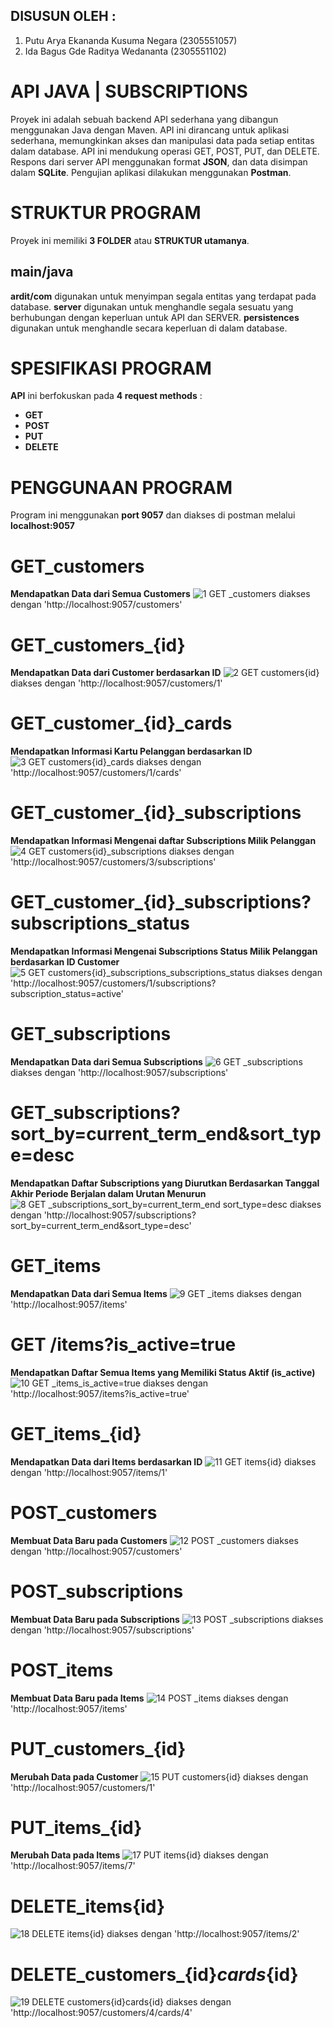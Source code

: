 ## DISUSUN OLEH : 
1. Putu Arya Ekananda Kusuma Negara (2305551057)
2. Ida Bagus Gde Raditya Wedananta (2305551102)
# API JAVA | SUBSCRIPTIONS
Proyek ini adalah sebuah backend API sederhana yang dibangun menggunakan Java dengan Maven. API ini dirancang untuk aplikasi sederhana, memungkinkan akses dan manipulasi data pada setiap entitas dalam database. API ini mendukung operasi GET, POST, PUT, dan DELETE. Respons dari server API menggunakan format **JSON**, dan data disimpan dalam **SQLite**. Pengujian aplikasi dilakukan menggunakan **Postman**.

# STRUKTUR PROGRAM
Proyek ini memiliki **3 FOLDER** atau **STRUKTUR utamanya**.
## main/java
**ardit/com**
digunakan untuk menyimpan segala entitas yang terdapat pada database.
**server**
digunakan untuk menghandle segala sesuatu yang berhubungan dengan keperluan untuk API dan SERVER.
**persistences**
digunakan untuk menghandle secara keperluan di dalam database.

# SPESIFIKASI PROGRAM
**API** ini berfokuskan pada **4 request methods** : 
- **GET**
- **POST**
- **PUT**
- **DELETE**

# PENGGUNAAN PROGRAM
Program ini menggunakan **port 9057** dan diakses di postman melalui **localhost:9057**

# GET_customers
**Mendapatkan Data dari Semua Customers**
![1 GET _customers](https://github.com/gusaditt/Tugas-1-PBO/assets/147296239/92415005-a298-478e-8a15-bf350097096a)
diakses dengan 'http://localhost:9057/customers'

# GET_customers_{id}
**Mendapatkan Data dari Customer berdasarkan ID**
![2 GET _customers_{id}](https://github.com/gusaditt/Tugas-1-PBO/assets/147296239/731aa2ec-9d42-4803-b909-4b121f3c5b48)
diakses dengan 'http://localhost:9057/customers/1'

# GET_customer_{id}_cards
**Mendapatkan Informasi Kartu Pelanggan berdasarkan ID**
![3  GET _customers_{id}_cards](https://github.com/gusaditt/Tugas-1-PBO/assets/147296239/c0ba6897-c963-4f7b-9eba-a06b821a5c70)
diakses dengan 'http://localhost:9057/customers/1/cards'

# GET_customer_{id}_subscriptions
**Mendapatkan Informasi Mengenai daftar Subscriptions Milik Pelanggan**
![4 GET _customers_{id}_subscriptions](https://github.com/gusaditt/Tugas-1-PBO/assets/147296239/eb098ba4-2170-434f-9f09-0d85e13aceed)
diakses dengan 'http://localhost:9057/customers/3/subscriptions'

# GET_customer_{id}_subscriptions?subscriptions_status
**Mendapatkan Informasi Mengenai Subscriptions Status Milik Pelanggan berdasarkan ID Customer**
![5 GET _customers_{id}_subscriptions_subscriptions_status](https://github.com/gusaditt/Tugas-1-PBO/assets/147296239/b2f71f1b-bea2-4cf8-9c89-1f0a2d736a80)
diakses dengan 'http://localhost:9057/customers/1/subscriptions?subscription_status=active'

# GET_subscriptions
**Mendapatkan Data dari Semua Subscriptions**
![6 GET _subscriptions ](https://github.com/gusaditt/Tugas-1-PBO/assets/147296239/e2962f1d-3f43-48f5-b455-5488ac60297b)
diakses dengan 'http://localhost:9057/subscriptions'

# GET_subscriptions?sort_by=current_term_end&sort_type=desc
**Mendapatkan Daftar Subscriptions yang Diurutkan Berdasarkan Tanggal Akhir Periode Berjalan dalam Urutan Menurun**
![8 GET _subscriptions_sort_by=current_term_end sort_type=desc](https://github.com/gusaditt/Tugas-1-PBO/assets/147296239/1ee7d7ce-4f78-4228-a2a9-fa1127598e66)
diakses dengan 'http://localhost:9057/subscriptions?sort_by=current_term_end&sort_type=desc'

# GET_items
**Mendapatkan Data dari Semua Items**
![9 GET _items](https://github.com/gusaditt/Tugas-1-PBO/assets/147296239/ca4b2605-4d50-458d-8766-8cb8146b55a5)
diakses dengan 'http://localhost:9057/items'

# GET /items?is_active=true
**Mendapatkan Daftar Semua Items yang Memiliki Status Aktif (is_active)**
![10 GET _items_is_active=true ](https://github.com/gusaditt/Tugas-1-PBO/assets/147296239/2bd63fa9-4379-4156-9e7d-4ca8ffe8aaa7)
diakses dengan 'http://localhost:9057/items?is_active=true'

# GET_items_{id}
**Mendapatkan Data dari Items berdasarkan ID**
![11 GET _items_{id}](https://github.com/gusaditt/Tugas-1-PBO/assets/147296239/46f7cbea-ffbd-4721-9f32-bd84b1a1a6b3)
diakses dengan 'http://localhost:9057/items/1'

# POST_customers
**Membuat Data Baru pada Customers**
![12 POST _customers](https://github.com/gusaditt/Tugas-1-PBO/assets/147296239/48ce3b49-a1d6-417b-bf62-e25100c73a14)
diakses dengan 'http://localhost:9057/customers'

# POST_subscriptions 
**Membuat Data Baru pada Subscriptions**
![13 POST _subscriptions ](https://github.com/gusaditt/Tugas-1-PBO/assets/147296239/97436f37-a9fb-4c81-b28a-46909a693608)
diakses dengan 'http://localhost:9057/subscriptions'

# POST_items
**Membuat Data Baru pada Items**
![14 POST _items](https://github.com/gusaditt/Tugas-1-PBO/assets/147296239/209cef8b-425f-4a03-8c7d-d22e4f0cc81f)
diakses dengan 'http://localhost:9057/items'

# PUT_customers_{id}
**Merubah Data pada Customer**
![15 PUT _customers_{id}](https://github.com/gusaditt/Tugas-1-PBO/assets/147296239/3469c0c3-2569-4c5d-9085-1fe4ddfa85df)
diakses dengan 'http://localhost:9057/customers/1'

# PUT_items_{id}
**Merubah Data pada Items**
![17 PUT _items_{id}](https://github.com/gusaditt/Tugas-1-PBO/assets/147296239/fd9aa6ee-972e-4ad8-8d20-9d1862e6f922)
diakses dengan 'http://localhost:9057/items/7'

# DELETE_items{id}
![18 DELETE _items_{id}](https://github.com/gusaditt/Tugas-1-PBO/assets/147296239/60eded91-ba21-47a2-8207-54a67d040cb2)
diakses dengan 'http://localhost:9057/items/2'

# DELETE_customers_{id}_cards_{id}
![19 DELETE _customers_{id}_cards_{id}](https://github.com/gusaditt/Tugas-1-PBO/assets/147296239/c6179074-eda4-4d14-98a5-58fdddcf0233)
diakses dengan 'http://localhost:9057/customers/4/cards/4'
